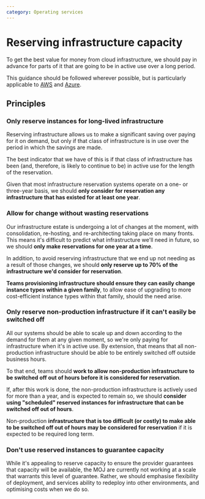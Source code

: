 ```yaml
---
category: Operating services
---
```

# Reserving infrastructure capacity

To get the best value for money from cloud infrastructure, we should
pay in advance for parts of it that are going to be in active use over
a long period.

This guidance should be followed wherever possible, but is particularly
applicable to
[AWS](https://aws.amazon.com/ec2/pricing/reserved-instances/) and
[Azure](https://azure.microsoft.com/en-us/pricing/reserved-vm-instances/).

## Principles

### Only reserve instances for long-lived infrastructure

Reserving infrastructure allows us to make a significant saving over
paying for it on demand, but only if that class of infrastructure is in
use over the period in which the savings are made.

The best indicator that we have of this is if that class of
infrastructure has been (and, therefore, is likely to continue to be)
in active use for the length of the reservation.

Given that most infrastructure reservation systems operate on a one- or
three-year basis, we should **only consider for reservation any
infrastructure that has existed for at least one year**.

### Allow for change without wasting reservations

Our infrastructure estate is undergoing a lot of changes at the moment,
with consolidation, re-hosting, and re-architecting taking place on
many fronts. This means it's difficult to predict what infrastructure
we'll need in future, so we should **only make reservations for one
year at a time**.

In addition, to avoid reserving infrastructure that we end up not
needing as a result of those changes, we should **only reserve up to
70% of the infrastructure we'd consider for reservation**.

**Teams provisioning infrastructure should ensure they can easily
change instance types within a given family**, to allow ease of
upgrading to more cost-efficient instance types within that family,
should the need arise.

### Only reserve non-production infrastructure if it can't easily be switched off

All our systems should be able to scale up and down according to the
demand for them at any given moment, so we're only paying for
infrastructure when it's in active use. By extension, that means that
all non-production infrastructure should be able to be entirely
switched off outside business hours.

To that end, teams should **work to allow non-production infrastructure
to be switched off out of hours before it is considered for
reservation**.

If, after this work is done, the non-production infrastructure is
actively used for more than a year, and is expected to remain so, we
should **consider using "scheduled" reserved instances for
infrastructure that can be switched off out of hours**.

Non-production **infrastructure that is too difficult (or costly) to
make able to be switched off out of hours may be considered for
reservation** if it is expected to be required long term.

### Don't use reserved instances to guarantee capacity

While it's appealing to reserve capacity to ensure the provider
guarantees that capacity will be available, the MOJ are currently not
working at a scale that warrants this level of guarantee. Rather, we
should emphasise flexibility of deployment, and services ability to
redeploy into other environments, and optimising costs when we do so.
